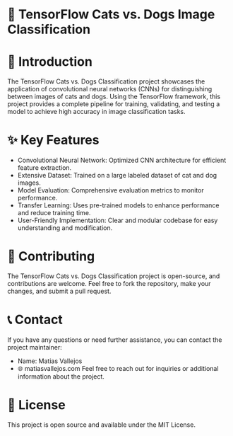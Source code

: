 # 📝 TensorFlow Cats vs. Dogs Image Classification

# 📘 Introduction
The TensorFlow Cats vs. Dogs Classification project showcases the application of convolutional neural networks (CNNs) for distinguishing between images of cats and dogs. Using the TensorFlow framework, this project provides a complete pipeline for training, validating, and testing a model to achieve high accuracy in image classification tasks.

# ✨ Key Features

- Convolutional Neural Network: Optimized CNN architecture for efficient feature extraction.
- Extensive Dataset: Trained on a large labeled dataset of cat and dog images.
- Model Evaluation: Comprehensive evaluation metrics to monitor performance.
- Transfer Learning: Uses pre-trained models to enhance performance and reduce training time.
- User-Friendly Implementation: Clear and modular codebase for easy understanding and modification.

# 🤝 Contributing
The TensorFlow Cats vs. Dogs Classification project is open-source, and contributions are welcome. Feel free to fork the repository, make your changes, and submit a pull request.

# 📞 Contact
If you have any questions or need further assistance, you can contact the project maintainer:
- Name: Matias Vallejos
- 🌐 matiasvallejos.com
Feel free to reach out for inquiries or additional information about the project.

# 📄 License
This project is open source and available under the MIT License.
